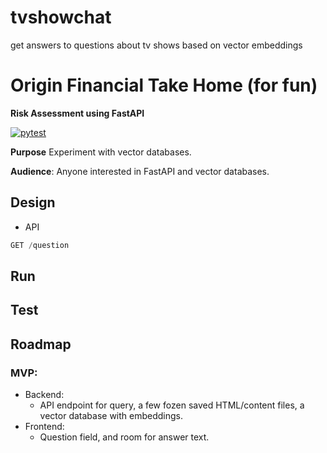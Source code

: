 # tvshowchat
get answers to questions about tv shows based on vector embeddings
# Origin Financial Take Home (for fun)
**Risk Assessment using FastAPI**

[![pytest](https://github.com/pieteradejong/origin-backend-take-home-assignment/actions/workflows/ci.yml/badge.svg?branch=master)](https://github.com/pieteradejong/origin-backend-take-home-assignment/actions/workflows/ci.yml)

**Purpose**
Experiment with vector databases.

**Audience**:
Anyone interested in FastAPI and vector databases.


## Design
* API

```python
GET /question
```


## Run


## Test




## Roadmap
### MVP: 
* Backend:
  * API endpoint for query, a few fozen saved HTML/content files, a vector database with embeddings.
* Frontend:
  * Question field, and room for answer text.

